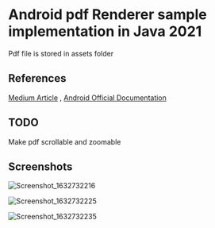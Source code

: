 # Android pdf Renderer sample implementation in Java 2021

Pdf file is stored in assets folder 

## References

[Medium Article](https://medium.com/@chahat.jain0/rendering-a-pdf-document-in-android-activity-fragment-using-pdfrenderer-442462cb8f9a)
, 
[Android Official Documentation](https://developer.android.com/reference/android/graphics/pdf/PdfRenderer)

## TODO

Make pdf scrollable and zoomable

## Screenshots
![Screenshot_1632732216](https://user-images.githubusercontent.com/25566216/134875005-eee4462b-35b3-4971-95ad-ec940a1edc65.png)

![Screenshot_1632732225](https://user-images.githubusercontent.com/25566216/134875184-6921dfaf-e083-4e05-ba15-bdcfa2df7bf3.png)

![Screenshot_1632732235](https://user-images.githubusercontent.com/25566216/134875255-ebdc789b-9b45-42df-aa4b-32e287256b23.png)
